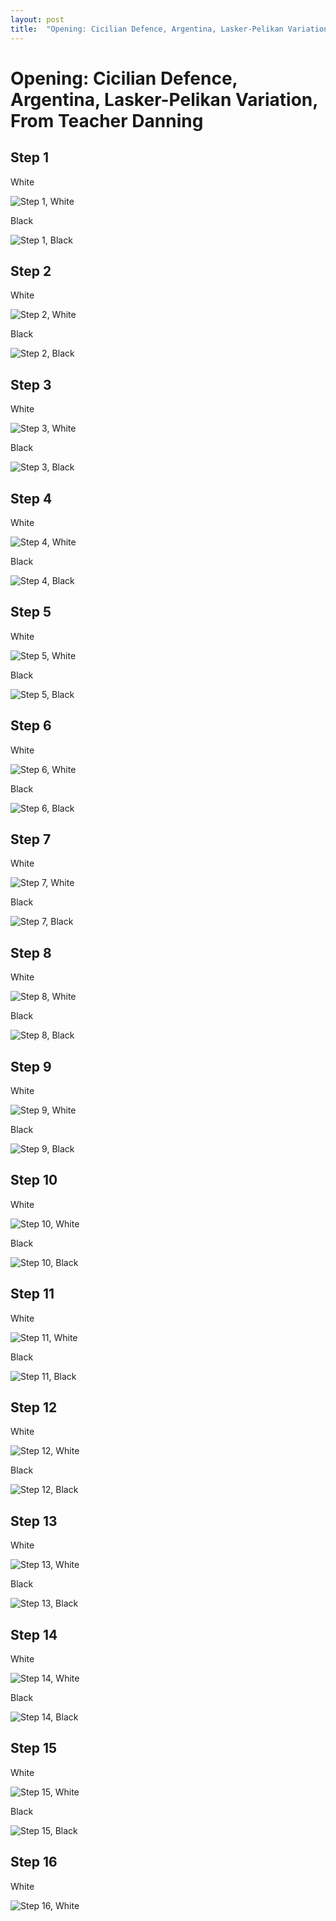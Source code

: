```yaml
---
layout: post
title:  "Opening: Cicilian Defence, Argentina, Lasker-Pelikan Variation, From Teacher Danning"
---
```


# Opening: Cicilian Defence, Argentina, Lasker-Pelikan Variation, From Teacher Danning

## Step 1

White

![Step 1, White ](/img/chess/opening/cicilian-defence_argentina_argentina-variation_bw_danning/cicilian-defence_argentina_step01_a_white.svg)

Black

![Step 1, Black ](/img/chess/opening/cicilian-defence_argentina_argentina-variation_bw_danning/cicilian-defence_argentina_step01_b_black.svg)

## Step 2

White

![Step 2, White ](/img/chess/opening/cicilian-defence_argentina_argentina-variation_bw_danning/cicilian-defence_argentina_step02_a_white.svg)

Black

![Step 2, Black ](/img/chess/opening/cicilian-defence_argentina_argentina-variation_bw_danning/cicilian-defence_argentina_step02_b_black.svg)

## Step 3

White

![Step 3, White ](/img/chess/opening/cicilian-defence_argentina_argentina-variation_bw_danning/cicilian-defence_argentina_step03_a_white.svg)

Black

![Step 3, Black ](/img/chess/opening/cicilian-defence_argentina_argentina-variation_bw_danning/cicilian-defence_argentina_step03_b_black.svg)

## Step 4

White

![Step 4, White ](/img/chess/opening/cicilian-defence_argentina_argentina-variation_bw_danning/cicilian-defence_argentina_step04_a_white.svg)

Black

![Step 4, Black ](/img/chess/opening/cicilian-defence_argentina_argentina-variation_bw_danning/cicilian-defence_argentina_step04_b_black.svg)

## Step 5

White

![Step 5, White ](/img/chess/opening/cicilian-defence_argentina_argentina-variation_bw_danning/cicilian-defence_argentina_step05_a_white.svg)

Black

![Step 5, Black ](/img/chess/opening/cicilian-defence_argentina_argentina-variation_bw_danning/cicilian-defence_argentina_step05_b_black.svg)

## Step 6

White

![Step 6, White ](/img/chess/opening/cicilian-defence_argentina_argentina-variation_bw_danning/cicilian-defence_argentina_step06_a_white.svg)

Black

![Step 6, Black ](/img/chess/opening/cicilian-defence_argentina_argentina-variation_bw_danning/cicilian-defence_argentina_step06_b_black.svg)

## Step 7

White

![Step 7, White ](/img/chess/opening/cicilian-defence_argentina_argentina-variation_bw_danning/cicilian-defence_argentina_step07_a_white.svg)

Black

![Step 7, Black ](/img/chess/opening/cicilian-defence_argentina_argentina-variation_bw_danning/cicilian-defence_argentina_step07_b_black.svg)

## Step 8

White

![Step 8, White ](/img/chess/opening/cicilian-defence_argentina_argentina-variation_bw_danning/cicilian-defence_argentina_step08_a_white.svg)

Black

![Step 8, Black ](/img/chess/opening/cicilian-defence_argentina_argentina-variation_bw_danning/cicilian-defence_argentina_step08_b_black.svg)

## Step 9

White

![Step 9, White ](/img/chess/opening/cicilian-defence_argentina_argentina-variation_bw_danning/cicilian-defence_argentina_step09_a_white.svg)

Black

![Step 9, Black ](/img/chess/opening/cicilian-defence_argentina_argentina-variation_bw_danning/cicilian-defence_argentina_step09_b_black.svg)

## Step 10

White

![Step 10, White ](/img/chess/opening/cicilian-defence_argentina_argentina-variation_bw_danning/cicilian-defence_argentina_step10_a_white.svg)

Black

![Step 10, Black ](/img/chess/opening/cicilian-defence_argentina_argentina-variation_bw_danning/cicilian-defence_argentina_step10_b_black.svg)

## Step 11

White

![Step 11, White ](/img/chess/opening/cicilian-defence_argentina_argentina-variation_bw_danning/cicilian-defence_argentina_step11_a_white.svg)

Black

![Step 11, Black ](/img/chess/opening/cicilian-defence_argentina_argentina-variation_bw_danning/cicilian-defence_argentina_step11_b_black.svg)

## Step 12

White

![Step 12, White ](/img/chess/opening/cicilian-defence_argentina_argentina-variation_bw_danning/cicilian-defence_argentina_step12_a_white.svg)

Black

![Step 12, Black ](/img/chess/opening/cicilian-defence_argentina_argentina-variation_bw_danning/cicilian-defence_argentina_step12_b_black.svg)

## Step 13

White

![Step 13, White ](/img/chess/opening/cicilian-defence_argentina_argentina-variation_bw_danning/cicilian-defence_argentina_step13_a_white.svg)

Black

![Step 13, Black ](/img/chess/opening/cicilian-defence_argentina_argentina-variation_bw_danning/cicilian-defence_argentina_step13_b_black.svg)

## Step 14

White

![Step 14, White ](/img/chess/opening/cicilian-defence_argentina_argentina-variation_bw_danning/cicilian-defence_argentina_step14_a_white.svg)

Black

![Step 14, Black ](/img/chess/opening/cicilian-defence_argentina_argentina-variation_bw_danning/cicilian-defence_argentina_step14_b_black.svg)

## Step 15

White

![Step 15, White ](/img/chess/opening/cicilian-defence_argentina_argentina-variation_bw_danning/cicilian-defence_argentina_step15_a_white.svg)

Black

![Step 15, Black ](/img/chess/opening/cicilian-defence_argentina_argentina-variation_bw_danning/cicilian-defence_argentina_step15_b_black.svg)

## Step 16

White

![Step 16, White ](/img/chess/opening/cicilian-defence_argentina_argentina-variation_bw_danning/cicilian-defence_argentina_step16_a_white.svg)

